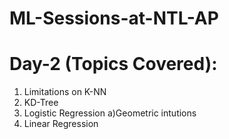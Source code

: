 <p align="center">
  
</p>

# ML-Sessions-at-NTL-AP
# Day-2 (Topics Covered):
  1. Limitations on K-NN
  2. KD-Tree
  3. Logistic Regression
     a)Geometric intutions
  4. Linear Regression



